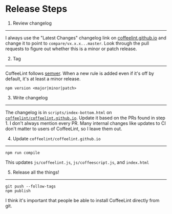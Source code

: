 Release Steps
=============

1. Review changelog
-------------------

I always use the "Latest Changes" changelog link on
[coffeelint.github.io](https://coffeelint.github.io/#changelog) and change it
to point to `compare/vx.x.x...master`. Look through the pull requests to figure
out whether this is a minor or patch release.

2. Tag
------

CoffeeLint follows [semver](https://semver.org/). When a new rule is added even
if it's off by default, it's at least a minor release.

    npm version <major|minor|patch>

3. Write changelog
------------------

The changelog is in `scripts/index-bottom.html` on
[`coffeelint/coffeelint.github.io`](https://github.com/coffeelint/coffeelint.github.io).
Update it based on the PRs found in step 1. I don't always mention every PR. Many internal
changes like updates to CI don't matter to users of CoffeeLint, so I leave them out.

4. Update `coffeelint/coffeelint.github.io`
--------------------------------

    npm run compile

This updates `js/coffeelint.js`, `js/coffeescript.js`, and `index.html`

5. Release all the things!
--------------------------

    git push --follow-tags
    npm publish

I think it's important that people be able to install CoffeeLint directly from git.
